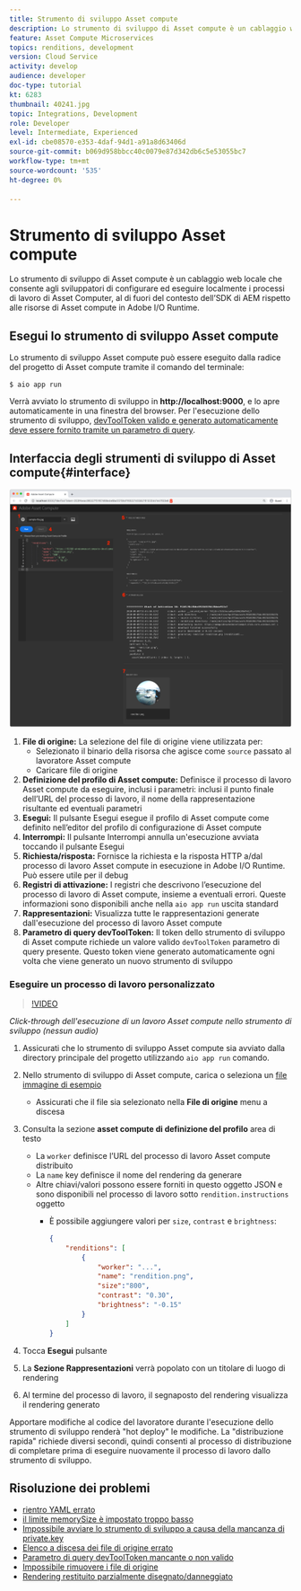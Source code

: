 ```yaml
---
title: Strumento di sviluppo Asset compute
description: Lo strumento di sviluppo di Asset compute è un cablaggio web locale che consente agli sviluppatori di configurare ed eseguire localmente i processi di lavoro di Asset Computer, al di fuori del contesto dell’SDK di AEM rispetto alle risorse di Asset compute in Adobe I/O Runtime.
feature: Asset Compute Microservices
topics: renditions, development
version: Cloud Service
activity: develop
audience: developer
doc-type: tutorial
kt: 6283
thumbnail: 40241.jpg
topic: Integrations, Development
role: Developer
level: Intermediate, Experienced
exl-id: cbe08570-e353-4daf-94d1-a91a8d63406d
source-git-commit: b069d958bbcc40c0079e87d342db6c5e53055bc7
workflow-type: tm+mt
source-wordcount: '535'
ht-degree: 0%

---
```


# Strumento di sviluppo Asset compute

Lo strumento di sviluppo di Asset compute è un cablaggio web locale che consente agli sviluppatori di configurare ed eseguire localmente i processi di lavoro di Asset Computer, al di fuori del contesto dell’SDK di AEM rispetto alle risorse di Asset compute in Adobe I/O Runtime.

## Esegui lo strumento di sviluppo Asset compute

Lo strumento di sviluppo Asset compute può essere eseguito dalla radice del progetto di Asset compute tramite il comando del terminale:

```
$ aio app run
```

Verrà avviato lo strumento di sviluppo in __http://localhost:9000__, e lo apre automaticamente in una finestra del browser. Per l&#39;esecuzione dello strumento di sviluppo, [devToolToken valido e generato automaticamente deve essere fornito tramite un parametro di query](#troubleshooting__devtooltoken).

## Interfaccia degli strumenti di sviluppo di Asset compute{#interface}

![Strumento di sviluppo Asset compute](./assets/development-tool/asset-compute-dev-tool.png)

1. __File di origine:__ La selezione del file di origine viene utilizzata per:
   + Selezionato il binario della risorsa che agisce come `source` passato al lavoratore Asset compute
   + Caricare file di origine
1. __Definizione del profilo di Asset compute:__ Definisce il processo di lavoro Asset compute da eseguire, inclusi i parametri: inclusi il punto finale dell’URL del processo di lavoro, il nome della rappresentazione risultante ed eventuali parametri
1. __Esegui:__ Il pulsante Esegui esegue il profilo di Asset compute come definito nell’editor del profilo di configurazione di Asset compute
1. __Interrompi:__ Il pulsante Interrompi annulla un&#39;esecuzione avviata toccando il pulsante Esegui
1. __Richiesta/risposta:__ Fornisce la richiesta e la risposta HTTP a/dal processo di lavoro Asset compute in esecuzione in Adobe I/O Runtime. Può essere utile per il debug
1. __Registri di attivazione:__ I registri che descrivono l’esecuzione del processo di lavoro di Asset compute, insieme a eventuali errori. Queste informazioni sono disponibili anche nella `aio app run` uscita standard
1. __Rappresentazioni:__ Visualizza tutte le rappresentazioni generate dall&#39;esecuzione del processo di lavoro Asset compute
1. __Parametro di query devToolToken:__ Il token dello strumento di sviluppo di Asset compute richiede un valore valido `devToolToken` parametro di query presente. Questo token viene generato automaticamente ogni volta che viene generato un nuovo strumento di sviluppo

### Eseguire un processo di lavoro personalizzato

>[!VIDEO](https://video.tv.adobe.com/v/40241?quality=12&learn=on)

_Click-through dell&#39;esecuzione di un lavoro Asset compute nello strumento di sviluppo (nessun audio)_

1. Assicurati che lo strumento di sviluppo Asset compute sia avviato dalla directory principale del progetto utilizzando `aio app run` comando.
1. Nello strumento di sviluppo di Asset compute, carica o seleziona un [file immagine di esempio](../assets/samples/sample-file.jpg)
   + Assicurati che il file sia selezionato nella __File di origine__ menu a discesa
1. Consulta la sezione __asset compute di definizione del profilo__ area di testo
   + La `worker` definisce l’URL del processo di lavoro Asset compute distribuito
   + La `name` key definisce il nome del rendering da generare
   + Altre chiavi/valori possono essere forniti in questo oggetto JSON e sono disponibili nel processo di lavoro sotto `rendition.instructions` oggetto
      + È possibile aggiungere valori per `size`, `contrast` e `brightness`:

         ```json
         {
             "renditions": [
                 {
                     "worker": "...",
                     "name": "rendition.png",
                     "size":"800",
                     "contrast": "0.30",
                     "brightness": "-0.15"
                 }
             ]
         }
         ```

1. Tocca __Esegui__ pulsante
1. La __Sezione Rappresentazioni__ verrà popolato con un titolare di luogo di rendering
1. Al termine del processo di lavoro, il segnaposto del rendering visualizza il rendering generato

Apportare modifiche al codice del lavoratore durante l&#39;esecuzione dello strumento di sviluppo renderà &quot;hot deploy&quot; le modifiche. La &quot;distribuzione rapida&quot; richiede diversi secondi, quindi consenti al processo di distribuzione di completare prima di eseguire nuovamente il processo di lavoro dallo strumento di sviluppo.

## Risoluzione dei problemi

+ [rientro YAML errato](../troubleshooting.md#incorrect-yaml-indentation)
+ [il limite memorySize è impostato troppo basso](../troubleshooting.md#memorysize-limit-is-set-too-low)
+ [Impossibile avviare lo strumento di sviluppo a causa della mancanza di private.key](../troubleshooting.md#missing-private-key)
+ [Elenco a discesa dei file di origine errato](../troubleshooting.md#source-files-dropdown-incorrect)
+ [Parametro di query devToolToken mancante o non valido](../troubleshooting.md#missing-or-invalid-devtooltoken-query-parameter)
+ [Impossibile rimuovere i file di origine](../troubleshooting.md#unable-to-remove-source-files)
+ [Rendering restituito parzialmente disegnato/danneggiato](../troubleshooting.md#rendition-returned-partially-drawn-or-corrupt)
